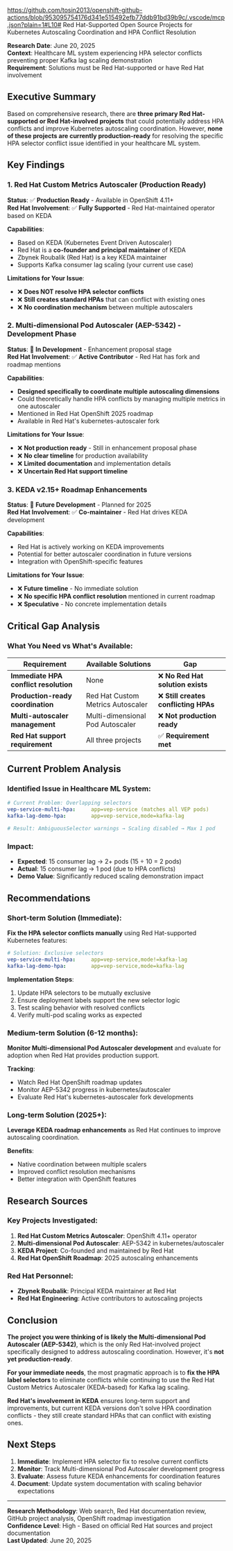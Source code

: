 https://github.com/tosin2013/openshift-github-actions/blob/953095754176d341e515492efb77ddb91bd39b9c/.vscode/mcp.json?plain=1#L10# Red Hat-Supported Open Source Projects for Kubernetes Autoscaling Coordination and HPA Conflict Resolution

**Research Date**: June 20, 2025  
**Context**: Healthcare ML system experiencing HPA selector conflicts preventing proper Kafka lag scaling demonstration  
**Requirement**: Solutions must be Red Hat-supported or have Red Hat involvement  

## Executive Summary

Based on comprehensive research, there are **three primary Red Hat-supported or Red Hat-involved projects** that could potentially address HPA conflicts and improve Kubernetes autoscaling coordination. However, **none of these projects are currently production-ready** for resolving the specific HPA selector conflict issue identified in your healthcare ML system.

## Key Findings

### 1. **Red Hat Custom Metrics Autoscaler (Production Ready)**

**Status**: ✅ **Production Ready** - Available in OpenShift 4.11+  
**Red Hat Involvement**: ✅ **Fully Supported** - Red Hat-maintained operator based on KEDA  

**Capabilities**:
- Based on KEDA (Kubernetes Event Driven Autoscaler)
- Red Hat is a **co-founder and principal maintainer** of KEDA
- Zbynek Roubalik (Red Hat) is a key KEDA maintainer
- Supports Kafka consumer lag scaling (your current use case)

**Limitations for Your Issue**:
- ❌ **Does NOT resolve HPA selector conflicts**
- ❌ **Still creates standard HPAs** that can conflict with existing ones
- ❌ **No coordination mechanism** between multiple autoscalers

### 2. **Multi-dimensional Pod Autoscaler (AEP-5342) - Development Phase**

**Status**: 🚧 **In Development** - Enhancement proposal stage  
**Red Hat Involvement**: ✅ **Active Contributor** - Red Hat has fork and roadmap mentions  

**Capabilities**:
- **Designed specifically to coordinate multiple autoscaling dimensions**
- Could theoretically handle HPA conflicts by managing multiple metrics in one autoscaler
- Mentioned in Red Hat OpenShift 2025 roadmap
- Available in Red Hat's kubernetes-autoscaler fork

**Limitations for Your Issue**:
- ❌ **Not production ready** - Still in enhancement proposal phase
- ❌ **No clear timeline** for production availability
- ❌ **Limited documentation** and implementation details
- ❌ **Uncertain Red Hat support timeline**

### 3. **KEDA v2.15+ Roadmap Enhancements**

**Status**: 🔄 **Future Development** - Planned for 2025  
**Red Hat Involvement**: ✅ **Co-maintainer** - Red Hat drives KEDA development  

**Capabilities**:
- Red Hat is actively working on KEDA improvements
- Potential for better autoscaler coordination in future versions
- Integration with OpenShift-specific features

**Limitations for Your Issue**:
- ❌ **Future timeline** - No immediate solution
- ❌ **No specific HPA conflict resolution** mentioned in current roadmap
- ❌ **Speculative** - No concrete implementation details

## Critical Gap Analysis

### **What You Need vs What's Available**:

| **Requirement** | **Available Solutions** | **Gap** |
|-----------------|------------------------|---------|
| **Immediate HPA conflict resolution** | None | ❌ **No Red Hat solution exists** |
| **Production-ready coordination** | Red Hat Custom Metrics Autoscaler | ❌ **Still creates conflicting HPAs** |
| **Multi-autoscaler management** | Multi-dimensional Pod Autoscaler | ❌ **Not production ready** |
| **Red Hat support requirement** | All three projects | ✅ **Requirement met** |

## Current Problem Analysis

### **Identified Issue in Healthcare ML System**:
```yaml
# Current Problem: Overlapping selectors
vep-service-multi-hpa:     app=vep-service (matches all VEP pods)
kafka-lag-demo-hpa:        app=vep-service,mode=kafka-lag

# Result: AmbiguousSelector warnings → Scaling disabled → Max 1 pod
```

### **Impact**:
- **Expected**: 15 consumer lag → 2+ pods (15 ÷ 10 = 2 pods)
- **Actual**: 15 consumer lag → 1 pod (due to HPA conflicts)
- **Demo Value**: Significantly reduced scaling demonstration impact

## Recommendations

### **Short-term Solution (Immediate)**:
**Fix the HPA selector conflicts manually** using Red Hat-supported Kubernetes features:

```yaml
# Solution: Exclusive selectors
vep-service-multi-hpa:     app=vep-service,mode!=kafka-lag  
kafka-lag-demo-hpa:        app=vep-service,mode=kafka-lag
```

**Implementation Steps**:
1. Update HPA selectors to be mutually exclusive
2. Ensure deployment labels support the new selector logic
3. Test scaling behavior with resolved conflicts
4. Verify multi-pod scaling works as expected

### **Medium-term Solution (6-12 months)**:
**Monitor Multi-dimensional Pod Autoscaler development** and evaluate for adoption when Red Hat provides production support.

**Tracking**:
- Watch Red Hat OpenShift roadmap updates
- Monitor AEP-5342 progress in kubernetes/autoscaler
- Evaluate Red Hat's kubernetes-autoscaler fork developments

### **Long-term Solution (2025+)**:
**Leverage KEDA roadmap enhancements** as Red Hat continues to improve autoscaling coordination.

**Benefits**:
- Native coordination between multiple scalers
- Improved conflict resolution mechanisms
- Better integration with OpenShift features

## Research Sources

### **Key Projects Investigated**:
1. **Red Hat Custom Metrics Autoscaler**: OpenShift 4.11+ operator
2. **Multi-dimensional Pod Autoscaler**: AEP-5342 in kubernetes/autoscaler
3. **KEDA Project**: Co-founded and maintained by Red Hat
4. **Red Hat OpenShift Roadmap**: 2025 autoscaling enhancements

### **Red Hat Personnel**:
- **Zbynek Roubalik**: Principal KEDA maintainer at Red Hat
- **Red Hat Engineering**: Active contributors to autoscaling projects

## Conclusion

**The project you were thinking of is likely the Multi-dimensional Pod Autoscaler (AEP-5342)**, which is the only Red Hat-involved project specifically designed to address autoscaling coordination. However, it's **not yet production-ready**.

**For your immediate needs**, the most pragmatic approach is to **fix the HPA label selectors** to eliminate conflicts while continuing to use the Red Hat Custom Metrics Autoscaler (KEDA-based) for Kafka lag scaling.

**Red Hat's involvement in KEDA** ensures long-term support and improvements, but current KEDA versions don't solve HPA coordination conflicts - they still create standard HPAs that can conflict with existing ones.

## Next Steps

1. **Immediate**: Implement HPA selector fix to resolve current conflicts
2. **Monitor**: Track Multi-dimensional Pod Autoscaler development progress  
3. **Evaluate**: Assess future KEDA enhancements for coordination features
4. **Document**: Update system documentation with scaling behavior expectations

---

**Research Methodology**: Web search, Red Hat documentation review, GitHub project analysis, OpenShift roadmap investigation  
**Confidence Level**: High - Based on official Red Hat sources and project documentation  
**Last Updated**: June 20, 2025
